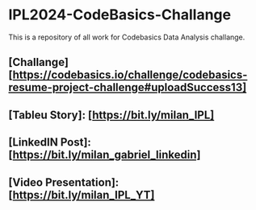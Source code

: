 # IPL2024-CodeBasics-Challange
This is a repository of all work for Codebasics Data Analysis challange.

## [Challange] [https://codebasics.io/challenge/codebasics-resume-project-challenge#uploadSuccess13]

## [Tableu Story]: [https://bit.ly/milan_IPL]

## [LinkedIN Post]: [https://bit.ly/milan_gabriel_linkedin]

## [Video Presentation]: [https://bit.ly/milan_IPL_YT]
